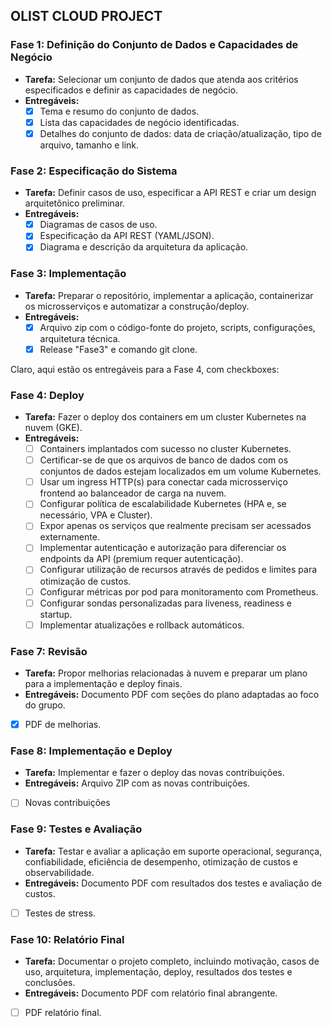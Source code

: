 ## OLIST CLOUD PROJECT

### Fase 1: Definição do Conjunto de Dados e Capacidades de Negócio
- **Tarefa:** Selecionar um conjunto de dados que atenda aos critérios especificados e definir as capacidades de negócio.
- **Entregáveis:**
  - [x] Tema e resumo do conjunto de dados.
  - [x] Lista das capacidades de negócio identificadas.
  - [x] Detalhes do conjunto de dados: data de criação/atualização, tipo de arquivo, tamanho e link.

### Fase 2: Especificação do Sistema
- **Tarefa:** Definir casos de uso, especificar a API REST e criar um design arquitetônico preliminar.
- **Entregáveis:**
  - [x] Diagramas de casos de uso.
  - [x] Especificação da API REST (YAML/JSON).
  - [x] Diagrama e descrição da arquitetura da aplicação.

### Fase 3: Implementação
- **Tarefa:** Preparar o repositório, implementar a aplicação, containerizar os microsserviços e automatizar a construção/deploy.
- **Entregáveis:**
  - [x] Arquivo zip com o código-fonte do projeto, scripts, configurações, arquitetura técnica.
  - [x] Release "Fase3" e comando git clone.

Claro, aqui estão os entregáveis para a Fase 4, com checkboxes:

### Fase 4: Deploy
- **Tarefa:** Fazer o deploy dos containers em um cluster Kubernetes na nuvem (GKE).
- **Entregáveis:**
  - [ ] Containers implantados com sucesso no cluster Kubernetes.
  - [ ] Certificar-se de que os arquivos de banco de dados com os conjuntos de dados estejam localizados em um volume Kubernetes.
  - [ ] Usar um ingress HTTP(s) para conectar cada microsserviço frontend ao balanceador de carga na nuvem.
  - [ ] Configurar política de escalabilidade Kubernetes (HPA e, se necessário, VPA e Cluster).
  - [ ] Expor apenas os serviços que realmente precisam ser acessados externamente.
  - [ ] Implementar autenticação e autorização para diferenciar os endpoints da API (premium requer autenticação).
  - [ ] Configurar utilização de recursos através de pedidos e limites para otimização de custos.
  - [ ] Configurar métricas por pod para monitoramento com Prometheus.
  - [ ] Configurar sondas personalizadas para liveness, readiness e startup.
  - [ ] Implementar atualizações e rollback automáticos.

### Fase 7: Revisão
- **Tarefa:** Propor melhorias relacionadas à nuvem e preparar um plano para a implementação e deploy finais.
- **Entregáveis:** Documento PDF com seções do plano adaptadas ao foco do grupo.
- [x] PDF de melhorias.

### Fase 8: Implementação e Deploy
- **Tarefa:** Implementar e fazer o deploy das novas contribuições.
- **Entregáveis:** Arquivo ZIP com as novas contribuições.
- [ ] Novas contribuições

### Fase 9: Testes e Avaliação
- **Tarefa:** Testar e avaliar a aplicação em suporte operacional, segurança, confiabilidade, eficiência de desempenho, otimização de custos e observabilidade.
- **Entregáveis:** Documento PDF com resultados dos testes e avaliação de custos.
- [ ] Testes de stress.

### Fase 10: Relatório Final
- **Tarefa:** Documentar o projeto completo, incluindo motivação, casos de uso, arquitetura, implementação, deploy, resultados dos testes e conclusões.
- **Entregáveis:** Documento PDF com relatório final abrangente.
- [ ] PDF relatório final.